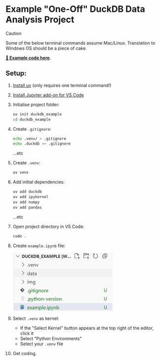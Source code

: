 # Example "One-Off" DuckDB Data Analysis Project

> [!CAUTION]  
> Some of the below terminal commands assume Mac/Linux. Translation to Windows OS should be a piece of cake.

**[🔗 Example code here](./example.ipynb).**

## Setup:

1. [Install uv](https://docs.astral.sh/uv/#installation) (only requires one terminal command!)
2. [Install Jupyter add-on for VS Code](https://marketplace.visualstudio.com/items?itemName=ms-toolsai.jupyter)
3. Initialise project folder:
    ```bash
    uv init duckdb_example
    cd duckdb_example
    ```
4. Create `.gitignore`:
    ```bash
    echo .venv/ > .gitignore
    echo .duckdb >> .gitignore
    ```
    ...etc
5. Create `.venv`:
    ```bash
    uv venv
    ```
6. Add initial dependencies:
    ```bash
    uv add duckdb
    uv add ipykernel
    uv add numpy
    uv add pandas
    ```
   ...etc
7. Open project directory in VS Code:
    ```bash
    code .
    ```
8. Create `example.ipynb` file:
    
    ![](./img/create_file.png)

9.  Select `.venv` as kernel:
    - If the "Select Kernel" button appears at the top right of the editor, click it
    - Select "Python Environments"
    - Select your `.venv` file

10. Get coding. 